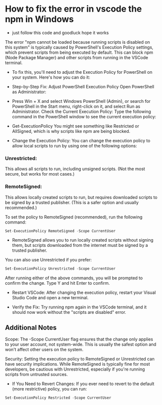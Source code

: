 
# How to fix the error in vscode the npm in Windows

- just follow this code and goodluck hope it works

The error "npm cannot be loaded because running scripts is disabled on this system" is typically caused by PowerShell's Execution Policy settings, which prevent scripts from being executed by default. This can block npm (Node Package Manager) and other scripts from running in the VSCode terminal.

- To fix this, you'll need to adjust the Execution Policy for PowerShell on your system. Here's how you can do it:

- Step-by-Step Fix: Adjust PowerShell Execution Policy
Open PowerShell as Administrator:

- Press Win + X and select Windows PowerShell (Admin), or search for PowerShell in the Start menu, right-click on it, and select Run as Administrator.
Check the Current Execution Policy: Type the following command in the PowerShell window to see the current execution policy:

- Get-ExecutionPolicy
You might see something like Restricted or AllSigned, which is why scripts like npm are being blocked.

- Change the Execution Policy: You can change the execution policy to allow local scripts to run by using one of the following options:

### Unrestricted: 
This allows all scripts to run, including unsigned scripts. (Not the most secure, but works for most cases.)

### RemoteSigned: 
This allows locally created scripts to run, but requires downloaded scripts to be signed by a trusted publisher. (This is a safer option and usually recommended.)

To set the policy to RemoteSigned (recommended), run the following command:


```php
Set-ExecutionPolicy RemoteSigned -Scope CurrentUser
```
- RemoteSigned allows you to run locally created scripts without signing them, but scripts downloaded from the internet must be signed by a trusted publisher.

You can also use Unrestricted if you prefer:

```php
Set-ExecutionPolicy Unrestricted -Scope CurrentUser
```

After running either of the above commands, you will be prompted to confirm the change. Type Y and hit Enter to confirm.

- Restart VSCode: After changing the execution policy, restart your Visual Studio Code and open a new terminal.

- Verify the Fix: Try running npm again in the VSCode terminal, and it should now work without the "scripts are disabled" error.

## Additional Notes

Scope: The -Scope CurrentUser flag ensures that the change only applies to your user account, not system-wide. This is usually the safest option and won't affect other users on the system.


Security: Setting the execution policy to RemoteSigned or Unrestricted can have security implications. While RemoteSigned is typically fine for most developers, be cautious with Unrestricted, especially if you're running scripts from untrusted sources.

- If You Need to Revert Changes:
If you ever need to revert to the default (more restrictive) policy, you can run:

```php
Set-ExecutionPolicy Restricted -Scope CurrentUser
```